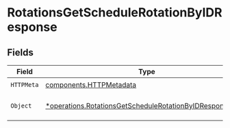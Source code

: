 # RotationsGetScheduleRotationByIDResponse


## Fields

| Field                                                                                                                               | Type                                                                                                                                | Required                                                                                                                            | Description                                                                                                                         |
| ----------------------------------------------------------------------------------------------------------------------------------- | ----------------------------------------------------------------------------------------------------------------------------------- | ----------------------------------------------------------------------------------------------------------------------------------- | ----------------------------------------------------------------------------------------------------------------------------------- |
| `HTTPMeta`                                                                                                                          | [components.HTTPMetadata](../../models/components/httpmetadata.md)                                                                  | :heavy_check_mark:                                                                                                                  | N/A                                                                                                                                 |
| `Object`                                                                                                                            | [*operations.RotationsGetScheduleRotationByIDResponseBody](../../models/operations/rotationsgetschedulerotationbyidresponsebody.md) | :heavy_minus_sign:                                                                                                                  | The request has succeeded.                                                                                                          |